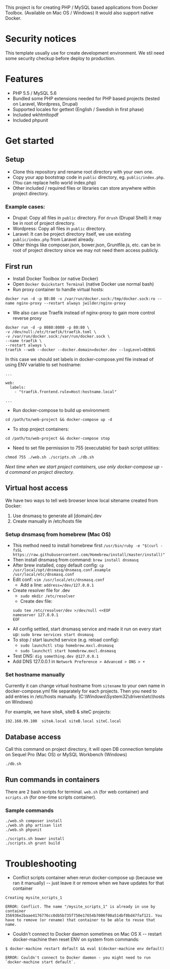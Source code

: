 This project is for creating PHP / MySQL based applications from Docker Toolbox. (Available on Mac OS / Windows)
It would also support native Docker.

# Security notices

This template usually use for create development environment. We stil need some security checkup before deploy to production.

# Features

- PHP 5.5 / MySQL 5.6
- Bundled some PHP extensions needed for PHP based projects (tested on Laravel, Wordpress, Drupal)
- Supported locales for gettext (English / Swedish in first phase)
- Included wkhtmltopdf
- Included phpunit

# Get started

## Setup

- Clone this repository and rename root directory with your own one.
- Copy your app bootstrap code in `public` directory, eg. `public/index.php`. (You can replace hello world index.php)
- Other included / required files or libraries can store anywhere within project directory.

### Example cases:

- Drupal: Copy all files in `public` directory. For `drush` (Drupal Shell) it may be in root of project directory.
- Wordpress: Copy all files in `public` directory.
- Laravel: It can be project directory itself, we use existing `public/index.php` from Laravel already.
- Other things like composer.json, bower.json, Gruntfile.js, etc. can be in root of project directory since we may not need them access publicly.

## First run

- Install Docker Toolbox (or native Docker)
- Open `Docker Quickstart Terminal` (native Docker use normal bash)
- Run proxy container to handle virtual hosts:
```
docker run -d -p 80:80 -v /var/run/docker.sock:/tmp/docker.sock:ro --name nginx-proxy --restart always jwilder/nginx-proxy
```

- We also can use Traefik instead of nginx-proxy to gain more control reverse proxy
```
docker run -d -p 8080:8080 -p 80:80 \
-v /dev/null:/etc/traefik/traefik.toml \
-v /var/run/docker.sock:/var/run/docker.sock \
--name traefik \
--restart always \
traefik --web --docker --docker.domain=docker.dev --logLevel=DEBUG

```
In this case we should set labels in docker-compose.yml file instead of using ENV variable to set hostname:
```
...

web:
  labels:
    - "traefik.frontend.rule=Host:hostname.local"

...
```

- Run docker-compose to build up environment:
```
cd /path/to/web-project && docker-compose up -d
```
- To stop project containers:
```
cd /path/to/web-project && docker-compose stop
```
- Need to set file permission to 755 (executable) for bash script utilities:
```
chmod 755 ./web.sh ./scripts.sh ./db.sh
```

*Next time when we start project containers, use only docker-compose up -d command on project directory.*

## Virtual host access

We have two ways to tell web browser know local sitename created from Docker:

1. Use dnsmasq to generate all [domain].dev
2. Create manually in /etc/hosts file

### Setup dnsmasq from homebrew (Mac OS)

- This method need to install homebrew first `/usr/bin/ruby -e "$(curl -fsSL https://raw.githubusercontent.com/Homebrew/install/master/install)"`
- Then install dnsmasq from command: `brew install dnsmasq`
- After brew installed, copy default config: `cp /usr/local/opt/dnsmasq/dnsmasq.conf.example /usr/local/etc/dnsmasq.conf`
- Edit conf: `vim /usr/local/etc/dnsmasq.conf`
  - Add a line:
`address=/dev/127.0.0.1`
- Create resolver file for .dev
  - `sudo mkdir /etc/resolver`
  - Create dev file:
  ```
  sudo tee /etc/resolver/dev >/dev/null <<EOF  
  nameserver 127.0.0.1  
  EOF
  ```
- All config settled, start dnsmasq service and made it run on every start up: `sudo brew services start dnsmasq`
- To stop / start launchd service (e.g. reload config):
  - `sudo launchctl stop homebrew.mxcl.dnsmasq`
  - `sudo launchctl start homebrew.mxcl.dnsmasq`
- Test DNS: `dig something.dev @127.0.0.1`
- Add DNS 127.0.0.1 in `Network Preference > Advanced > DNS > +`

### Set hostname manually
Currently it can change virtual hostname from `sitename` to your own name in docker-compose.yml file separately for each projects.
Then you need to add entries in /etc/hosts manually. (C:\Windows\System32\drivers\etc\hosts on Windows)

For example, we have siteA, siteB & siteC projects:

```
192.168.99.100  siteA.local siteB.local siteC.local
```

## Database access

Call this command on project directory, it will open DB connection template on Sequel Pro (Mac OS) or MySQL Workbench (Windows)
```
./db.sh
```

## Run commands in containers

There are 2 bash scripts for terminal. `web.sh` (for web container) and `scripts.sh` (for one-time scripts container).

### Sample commands
```
./web.sh composer install
./web.sh php artisan list
./web.sh phpunit

./scripts.sh bower install
./scripts.sh grunt build
```

# Troubleshooting

- Conflict scripts container when rerun docker-compose up (because we ran it manually) -- just leave it or remove when we have updates for that container

```
Creating mysite_scripts_1

ERROR: Conflict. The name "/mysite_scripts_1" is already in use by container 356936e2baae4176776cc0db5b735f750e17654b7006f00a514bf0bd47faf121. You have to remove (or rename) that container to be able to reuse that name.
```

- Couldn't connect to Docker daemon sometimes on Mac OS X -- restart docker-machine then reset ENV on system from commands:

```
$ docker-machine restart default && eval $(docker-machine env default)
```

```
ERROR: Couldn't connect to Docker daemon - you might need to run `docker-machine start default`.
```
